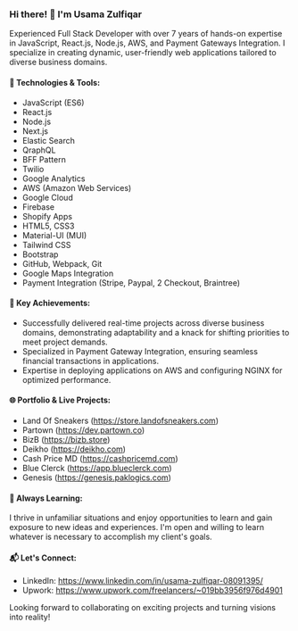 ### Hi there! 👋 I'm Usama Zulfiqar

Experienced Full Stack Developer with over 7 years of hands-on expertise in JavaScript, React.js, Node.js, AWS, and Payment Gateways Integration. I specialize in creating dynamic, user-friendly web applications tailored to diverse business domains.

#### 🔧 Technologies & Tools:

- JavaScript (ES6)
- React.js
- Node.js
- Next.js
- Elastic Search
- QraphQL
- BFF Pattern
- Twilio
- Google Analytics
- AWS (Amazon Web Services)
- Google Cloud
- Firebase
- Shopify Apps
- HTML5, CSS3
- Material-UI (MUI)
- Tailwind CSS
- Bootstrap
- GitHub, Webpack, Git
- Google Maps Integration
- Payment Integration (Stripe, Paypal, 2 Checkout, Braintree)

#### 🚀 Key Achievements:

- Successfully delivered real-time projects across diverse business domains, demonstrating adaptability and a knack for shifting priorities to meet project demands.
- Specialized in Payment Gateway Integration, ensuring seamless financial transactions in applications.
- Expertise in deploying applications on AWS and configuring NGINX for optimized performance.

#### 🌐 Portfolio & Live Projects:

- Land Of Sneakers (https://store.landofsneakers.com)
- Partown (https://dev.partown.co)
- BizB (https://bizb.store)
- Deikho (https://deikho.com)
- Cash Price MD (https://cashpricemd.com)
- Blue Clerck (https://app.blueclerck.com)
- Genesis (https://genesis.paklogics.com) 

#### 🌱 Always Learning:

I thrive in unfamiliar situations and enjoy opportunities to learn and gain exposure to new ideas and experiences. I'm open and willing to learn whatever is necessary to accomplish my client's goals.

#### 📬 Let's Connect:

- LinkedIn: https://www.linkedin.com/in/usama-zulfiqar-08091395/
- Upwork: https://www.upwork.com/freelancers/~019bb3956f976d4901

Looking forward to collaborating on exciting projects and turning visions into reality!

